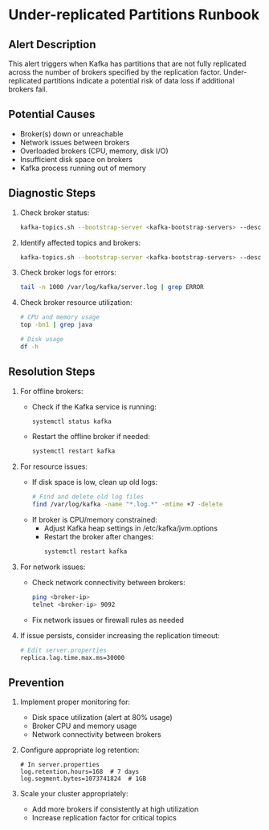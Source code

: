 # Under-replicated Partitions Runbook

## Alert Description
This alert triggers when Kafka has partitions that are not fully replicated across the number of brokers specified by the replication factor. Under-replicated partitions indicate a potential risk of data loss if additional brokers fail.

## Potential Causes
- Broker(s) down or unreachable
- Network issues between brokers
- Overloaded brokers (CPU, memory, disk I/O)
- Insufficient disk space on brokers
- Kafka process running out of memory

## Diagnostic Steps
1. Check broker status:
   ```bash
   kafka-topics.sh --bootstrap-server <kafka-bootstrap-servers> --describe --under-replicated
   ```

2. Identify affected topics and brokers:
   ```bash
   kafka-topics.sh --bootstrap-server <kafka-bootstrap-servers> --describe | grep -i under-replicated
   ```

3. Check broker logs for errors:
   ```bash
   tail -n 1000 /var/log/kafka/server.log | grep ERROR
   ```

4. Check broker resource utilization:
   ```bash
   # CPU and memory usage
   top -bn1 | grep java
   
   # Disk usage
   df -h
   ```

## Resolution Steps
1. For offline brokers:
   - Check if the Kafka service is running:
     ```bash
     systemctl status kafka
     ```
   - Restart the offline broker if needed:
     ```bash
     systemctl restart kafka
     ```

2. For resource issues:
   - If disk space is low, clean up old logs:
     ```bash
     # Find and delete old log files
     find /var/log/kafka -name "*.log.*" -mtime +7 -delete
     ```
   - If broker is CPU/memory constrained:
     - Adjust Kafka heap settings in /etc/kafka/jvm.options
     - Restart the broker after changes:
       ```bash
       systemctl restart kafka
       ```

3. For network issues:
   - Check network connectivity between brokers:
     ```bash
     ping <broker-ip>
     telnet <broker-ip> 9092
     ```
   - Fix network issues or firewall rules as needed

4. If issue persists, consider increasing the replication timeout:
   ```bash
   # Edit server.properties
   replica.lag.time.max.ms=30000
   ```

## Prevention
1. Implement proper monitoring for:
   - Disk space utilization (alert at 80% usage)
   - Broker CPU and memory usage
   - Network connectivity between brokers

2. Configure appropriate log retention:
   ```properties
   # In server.properties
   log.retention.hours=168  # 7 days
   log.segment.bytes=1073741824  # 1GB
   ```

3. Scale your cluster appropriately:
   - Add more brokers if consistently at high utilization
   - Increase replication factor for critical topics
